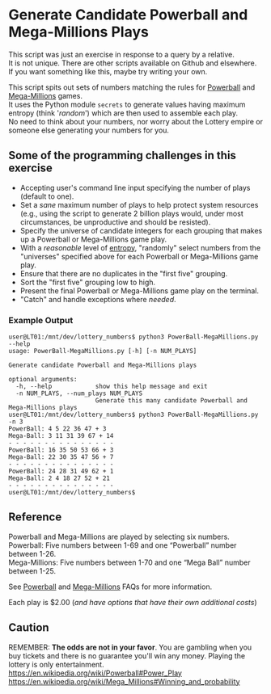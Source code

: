 # Generate Candidate Powerball and Mega-Millions Plays  


This script was just an exercise in response to a query by a relative.  
It is not unique. There are other scripts available on Github and elsewhere.  
If you want something like this, maybe try writing your own.  

This script spits out sets of numbers matching the rules for [Powerball](https://en.wikipedia.org/wiki/Powerball) and 
[Mega-Millions](https://en.wikipedia.org/wiki/Mega_Millions) games.  
It uses the Python module ```secrets``` to generate values having 
maximum entropy (think '*random*') which are then used to assemble each play.  
No need to think about your numbers, nor worry about the Lottery empire 
or someone else generating your numbers for you.  

## Some of the programming challenges in this exercise  
* Accepting user's command line input specifying the number of plays (default to one).  
* Set a *sane* maximum number of plays to help protect system resources (e.g., using the script to generate 2 billion plays would, under most circumstances, be unproductive and should be resisted).  
* Specify the universe of candidate integers for each grouping that makes up a Powerball or Mega-Millions game play.  
* With a *reasonable* level of [entropy](https://en.wikipedia.org/wiki/Entropy_(information_theory)), "randomly" select numbers from the "universes" specified above for each Powerball or Mega-Millions game play.  
* Ensure that there are no duplicates in the "first five" grouping.  
* Sort the "first five" grouping low to high.  
* Present the final Powerball or Mega-Millions game play on the terminal.  
* "Catch" and handle exceptions where *needed*.

### Example Output  
```terminal
user@LT01:/mnt/dev/lottery_numbers$ python3 PowerBall-MegaMillions.py --help
usage: PowerBall-MegaMillions.py [-h] [-n NUM_PLAYS]

Generate candidate Powerball and Mega-Millions plays

optional arguments:
  -h, --help            show this help message and exit
  -n NUM_PLAYS, --num_plays NUM_PLAYS
                        Generate this many candidate Powerball and Mega-Millions plays
user@LT01:/mnt/dev/lottery_numbers$ python3 PowerBall-MegaMillions.py -n 3
PowerBall: 4 5 22 36 47 + 3
Mega-Ball: 3 11 31 39 67 + 14
- - - - - - - - - - - - - - -
PowerBall: 16 35 50 53 66 + 3
Mega-Ball: 22 30 35 47 56 + 7
- - - - - - - - - - - - - - -
PowerBall: 24 28 31 49 62 + 1
Mega-Ball: 2 4 18 27 52 + 21
- - - - - - - - - - - - - - -
user@LT01:/mnt/dev/lottery_numbers$ 
```

## Reference  
Powerball and Mega-Millions are played by selecting six numbers.  
Powerball:     Five numbers between 1-69 and one “Powerball” number between 1-26.  
Mega-Millions: Five numbers between 1-70 and one “Mega Ball” number between 1-25.  

See [Powerball](https://www.usamega.com/powerball/faq) and 
[Mega-Millions](https://www.usamega.com/mega-millions/faq) FAQs for more information.  

Each play is $2.00 (*and have options that have their own additional costs*)  

## Caution  
REMEMBER: **The odds are not in your favor**. You are gambling when you buy tickets and there is no guarantee you'll win any money. Playing the lottery is only entertainment.  
https://en.wikipedia.org/wiki/Powerball#Power_Play  
https://en.wikipedia.org/wiki/Mega_Millions#Winning_and_probability  
